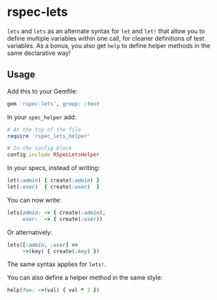 rspec-lets
====================

`lets` and `lets` as an alternate syntax for `let` and `let!` that allow
you to define multiple variables within one call, for cleaner
definitions of test variables. As a bonus, you also get `help` to define
helper methods in the same declarative way!

## Usage

Add this to your Gemfile:

```ruby
gem 'rspec-lets', group: :test
```

In your `spec_helper` add:

```ruby
# At the top of the file
require 'rspec_lets_helper'

# In the config block
config.include RSpecLetsHelper
```

In your specs, instead of writing:

```ruby
let(:admin) { create(:admin) }
let(:user)  { create(:user)  }
```

You can now write:

```ruby
lets(admin: -> { create(:admin),
     user:  -> { create(:user))
```

Or alternatively:
```ruby
lets([:admin, :user] =>
     ->(key) { create(:key) })
```

The same syntax applies for `lets!`.

You can also define a helper method in the same style:
```ruby
help(foo: ->(val) { val * 2 })
```
